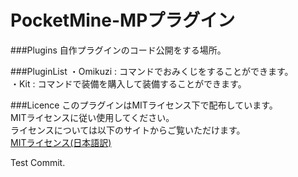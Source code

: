 PocketMine-MPプラグイン
===

###Plugins
自作プラグインのコード公開をする場所。

###PluginList
・Omikuzi : コマンドでおみくじをすることができます。<br/>
・Kit     : コマンドで装備を購入して装備することができます。

###Licence
このプラグインはMITライセンス下で配布しています。<br/>
MITライセンスに従い使用してください。<br/>
ライセンスについては以下のサイトからご覧いただけます。<br/>
[MITライセンス(日本語訳)](http://sourceforge.jp/projects/opensource/wiki/licenses%2FMIT_license)

Test Commit.
